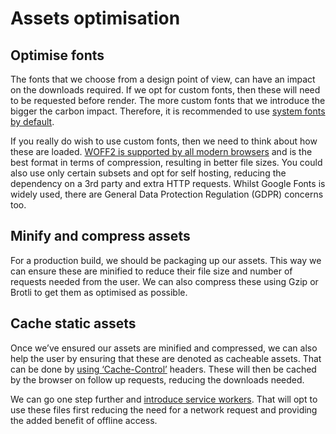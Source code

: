 # Assets optimisation

## Optimise fonts

The fonts that we choose from a design point of view, can have an impact on the downloads required. If we opt for custom fonts, then these will need to be requested before render. The more custom fonts that we introduce the bigger the carbon impact. Therefore, it is recommended to use [system fonts by default](https://bitsofco.de/the-new-system-font-stack/). 

If you really do wish to use custom fonts, then we need to think about how these are loaded. [WOFF2 is supported by all modern browsers](https://caniuse.com/woff2) and is the best format in terms of compression, resulting in better file sizes. You could also use only certain subsets and opt for self hosting, reducing the dependency on a 3rd party and extra HTTP requests. Whilst Google Fonts is widely used, there are General Data Protection Regulation (GDPR) concerns too.

## Minify and compress assets

For a production build, we should be packaging up our assets. This way we can ensure these are minified to reduce their file size and number of requests needed from the user. We can also compress these using Gzip or Brotli to get them as optimised as possible.

## Cache static assets

Once we’ve ensured our assets are minified and compressed, we can also help the user by ensuring that these are denoted as cacheable assets. That can be done by [using ‘Cache-Control’](https://docs.umbraco.com/umbraco-cms/reference/response-caching) headers. These will then be cached by the browser on follow up requests, reducing the downloads needed.

We can go one step further and [introduce service workers](https://css-tricks.com/serviceworker-for-offline/). That will opt to use these files first reducing the need for a network request and providing the added benefit of offline access. 
